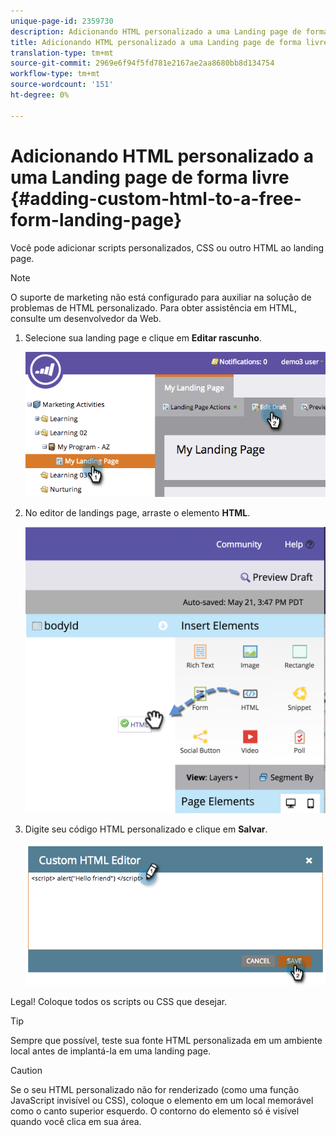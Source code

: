 ```yaml
---
unique-page-id: 2359730
description: Adicionando HTML personalizado a uma Landing page de forma livre - Documentos do Marketing - Documentação do produto
title: Adicionando HTML personalizado a uma Landing page de forma livre
translation-type: tm+mt
source-git-commit: 2969e6f94f5fd781e2167ae2aa8680bb8d134754
workflow-type: tm+mt
source-wordcount: '151'
ht-degree: 0%

---
```



# Adicionando HTML personalizado a uma Landing page de forma livre {#adding-custom-html-to-a-free-form-landing-page}

Você pode adicionar scripts personalizados, CSS ou outro HTML ao landing page.

>[!NOTE]
>
>O suporte de marketing não está configurado para auxiliar na solução de problemas de HTML personalizado. Para obter assistência em HTML, consulte um desenvolvedor da Web.

1. Selecione sua landing page e clique em **Editar rascunho**.

   ![](assets/image2014-9-17-12-3a2-3a15.png)

1. No editor de landings page, arraste o elemento **HTML**.

   ![](assets/image2015-5-21-15-3a52-3a42.png)

1. Digite seu código HTML personalizado e clique em **Salvar**.

   ![](assets/image2014-9-17-12-3a3-3a39.png)

Legal! Coloque todos os scripts ou CSS que desejar.

>[!TIP]
>
>Sempre que possível, teste sua fonte HTML personalizada em um ambiente local antes de implantá-la em uma landing page.

>[!CAUTION]
>
>Se o seu HTML personalizado não for renderizado (como uma função JavaScript invisível ou CSS), coloque o elemento em um local memorável como o canto superior esquerdo. O contorno do elemento só é visível quando você clica em sua área.
